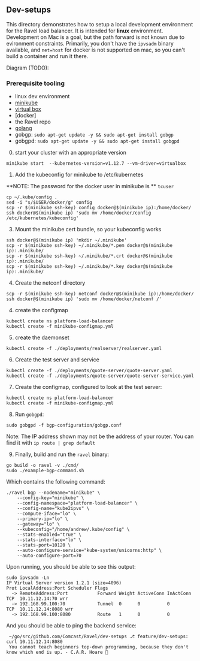 ## Dev-setups

This directory demonstrates how to setup a local development environment for the Ravel load balancer. It is intended for **linux** environment. Development on Mac is a goal, but the path forward is not known due to evironment constraints. Primarily, you don't have the `ipvsadm` binary available, and `net=host` for docker is not supported on mac, so you can't build a container and run it there.

 Diagram (TODO): 

### Prerequisite tooling

- linux dev environment
- [minikube](https://kubernetes.io/docs/tasks/tools/install-minikube/)
- [virtual box](https://websiteforstudents.com/installing-virtualbox-5-2-ubuntu-17-04-17-10/)
- [docker]
- the Ravel repo
- [golang](https://golang.org/doc/install)
- gobgp: `sudo apt-get update -y && sudo apt-get install gobgp`
- gobgpd: `sudo apt-get update -y && sudo apt-get install gobgpd`
   
0. start your cluster with an appropriate version

`minikube start  --kubernetes-version=v1.12.7 --vm-driver=virtualbox`

1. Add the kubeconfig for minikube to /etc/kubernetes
 
**NOTE: The password for the docker user in minikube is ** `tcuser`

```
cp ~/.kube/config .
sed -i "s/$USER/docker/g" config
scp -r $(minikube ssh-key) config docker@$(minikube ip):/home/docker/
ssh docker@$(minikube ip) 'sudo mv /home/docker/config /etc/kubernetes/kubeconfig'
```

3. Mount the minikube cert bundle, so your kubeconfig works

```
ssh docker@$(minikube ip) 'mkdir ~/.minikube'
scp -r $(minikube ssh-key) ~/.minikube/*.pem docker@$(minikube ip):.minikube/
scp -r $(minikube ssh-key) ~/.minikube/*.crt docker@$(minikube ip):.minikube/
scp -r $(minikube ssh-key) ~/.minikube/*.key docker@$(minikube ip):.minikube/
```

4. Create the netconf directory

```
scp -r $(minikube ssh-key) netconf docker@$(minikube ip):/home/docker/
ssh docker@$(minikube ip) 'sudo mv /home/docker/netconf /'
```

4. create the configmap

```
kubectl create ns platform-load-balancer
kubectl create -f minikube-configmap.yml
```  

5. create the daemonset

`kubectl create -f ./deployments/realserver/realserver.yaml`

6. Create the test server and service

```
kubectl create -f ./deployments/quote-server/quote-server.yaml
kubectl create -f ./deployments/quote-server/quote-server-service.yaml
```

7. Create the configmap, configured to look at the test server:

```
kubectl create ns platform-load-balancer
kubectl create -f minikube-configmap.yml
```

8. Run `gobgpd`:

`sudo gobgpd -f bgp-configuration/gobgp.conf`

Note: The IP address shown may not be the address of your router. You can find it with `ip route | grep default`

9. Finally, build and run the `ravel` binary:

```
go build -o ravel -v ./cmd/
sudo ./example-bgp-command.sh
```

Which contains the following command:

```
./ravel bgp --nodename="minikube" \
	--config-key="minikube" \
	--config-namespace="platform-load-balancer" \
    --config-name="kube2ipvs" \
	--compute-iface="lo" \
	--primary-ip="lo" \
	--gateway="lo" \
	--kubeconfig="/home/andrew/.kube/config" \
	--stats-enabled="true" \
	--stats-interface="lo" \
	--stats-port=10120 \
    --auto-configure-service="kube-system/unicorns:http" \
    --auto-configure-port=70
```


Upon running, you should be able to see this output:

```
sudo ipvsadm -Ln
IP Virtual Server version 1.2.1 (size=4096)
Prot LocalAddress:Port Scheduler Flags
  -> RemoteAddress:Port           Forward Weight ActiveConn InActConn
TCP  10.11.12.14:70 wrr
  -> 192.168.99.100:70            Tunnel  0      0          0         
TCP  10.11.12.14:8080 wrr
  -> 192.168.99.100:8080          Route   1      0          0 
```

And you should be able to ping the backend service:

```
 ~/go/src/github.com/Comcast/Ravel/dev-setups ⎇ feature/dev-setups: curl 10.11.12.14:8080
 You cannot teach beginners top-down programming, because they don't know which end is up. - C.A.R. Hoare 🐼
```
